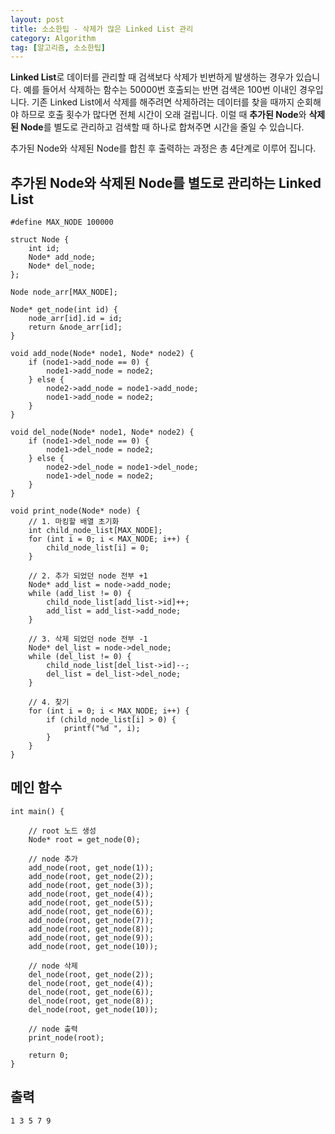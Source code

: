 ```yaml
---
layout: post
title: 소소한팁 - 삭제가 많은 Linked List 관리
category: Algorithm
tag: [알고리즘, 소소한팁]
---
```


**Linked List**로 데이터를 관리할 때 검색보다 삭제가 빈번하게 발생하는 경우가 있습니다. 예를 들어서 삭제하는 함수는 50000번 호출되는 반면 검색은 100번 이내인 경우입니다. 기존 Linked List에서 삭제를 해주려면 삭제하려는 데이터를 찾을 때까지 순회해야 하므로 호출 횟수가 많다면 전체 시간이 오래 걸립니다. 이럴 때 **추가된 Node**와 **삭제된 Node**를 별도로 관리하고 검색할 때 하나로 합쳐주면 시간을 줄일 수 있습니다.

<div class="message">
추가된 Node와 삭제된 Node를 합친 후 출력하는 과정은 총 4단계로 이루어 집니다.
</div>

## 추가된 Node와 삭제된 Node를 별도로 관리하는 Linked List
```
#define MAX_NODE 100000

struct Node {
	int id;
	Node* add_node;
	Node* del_node;
};

Node node_arr[MAX_NODE];

Node* get_node(int id) {
	node_arr[id].id = id;
	return &node_arr[id];
}

void add_node(Node* node1, Node* node2) {
	if (node1->add_node == 0) {
		node1->add_node = node2;
	} else {
		node2->add_node = node1->add_node;
		node1->add_node = node2;
	}
}

void del_node(Node* node1, Node* node2) {
	if (node1->del_node == 0) {
		node1->del_node = node2;
	} else {
		node2->del_node = node1->del_node;
		node1->del_node = node2;
	}
}

void print_node(Node* node) {
	// 1. 마킹할 배열 초기화
	int child_node_list[MAX_NODE];
	for (int i = 0; i < MAX_NODE; i++) {
		child_node_list[i] = 0;
	}

	// 2. 추가 되었던 node 전부 +1
	Node* add_list = node->add_node;
	while (add_list != 0) {
		child_node_list[add_list->id]++;
		add_list = add_list->add_node;
	}

	// 3. 삭제 되었던 node 전부 -1
	Node* del_list = node->del_node;
	while (del_list != 0) {
		child_node_list[del_list->id]--;
		del_list = del_list->del_node;
	}

	// 4. 찾기
	for (int i = 0; i < MAX_NODE; i++) {
		if (child_node_list[i] > 0) {
			printf("%d ", i);
		}
	}
}
```

## 메인 함수
```
int main() {

	// root 노드 생성
	Node* root = get_node(0);

	// node 추가
	add_node(root, get_node(1));
	add_node(root, get_node(2));
	add_node(root, get_node(3));
	add_node(root, get_node(4));
	add_node(root, get_node(5));
	add_node(root, get_node(6));
	add_node(root, get_node(7));
	add_node(root, get_node(8));
	add_node(root, get_node(9));
	add_node(root, get_node(10));

	// node 삭제
	del_node(root, get_node(2));
	del_node(root, get_node(4));
	del_node(root, get_node(6));
	del_node(root, get_node(8));
	del_node(root, get_node(10));

	// node 출력
	print_node(root);

	return 0;
}
```

## 출력
```
1 3 5 7 9
```